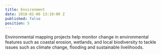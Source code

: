 ```yaml
---
title: Environment
date: 2018-02-06 13:10:00 Z
published: false
position: 5
---
```


Environmental mapping projects help monitor change in environmental features such as coastal erosion, wetlands, and local biodiversity to tackle issues such as climate change, flooding and sustainable livelihoods. 